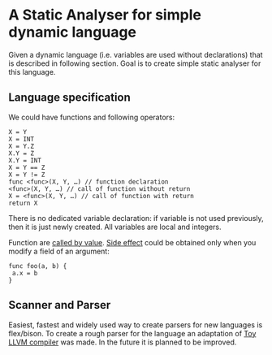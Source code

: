 # A Static Analyser for simple dynamic language
Given a dynamic language (i.e. variables are used without declarations) that is described in following section.
Goal is to create simple static analyser for this language. 
## Language specification
We could have functions and following operators:
```
X = Y
X = INT
X = Y.Z
X.Y = Z
X.Y = INT
X = Y == Z
X = Y != Z
func <func>(X, Y, …) // function declaration
<func>(X, Y, …) // call of function without return
X = <func>(X, Y, …) // call of function with return
return X
```
There is no dedicated variable declaration: if variable is not used previously, then it is just newly created. All 
variables are local and integers. 

Function are [called by value](https://www.codingunit.com/c-tutorial-call-by-value-or-call-by-reference). 
[Side effect](https://en.wikipedia.org/wiki/Side_effect_(computer_science)) could be obtained only when you modify a 
field of an argument:
```
func foo(a, b) {
 a.x = b
}
```

## Scanner and Parser
Easiest, fastest and widely used way to create parsers for new languages is flex/bison. To create a rough parser for 
the language an adaptation of [Toy LLVM compiler](http://gnuu.org/2009/09/18/writing-your-own-toy-compiler/) 
was made. In the future it is 
planned to be improved.
